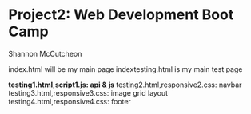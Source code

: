 # Project2: Web Development Boot Camp
Shannon McCutcheon

index.html will be my main page
indextesting.html is my main test page

**testing1.html,script1.js: api & js**
testing2.html,responsive2.css: navbar 
testing3.html,responsive3.css: image grid layout
testing4.html,responsive4.css: footer
